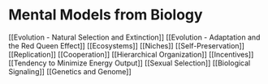 # Mental Models from Biology

[[Evolution - Natural Selection and Extinction]]
[[Evolution - Adaptation and the Red Queen Effect]]
[[Ecosystems]]
[[Niches]]
[[Self-Preservation]]
[[Replication]]
[[Cooperation]]
[[Hierarchical Organization]]
[[Incentives]]
[[Tendency to Minimize Energy Output]]
[[Sexual Selection]]
[[Biological Signaling]]
[[Genetics and Genome]]